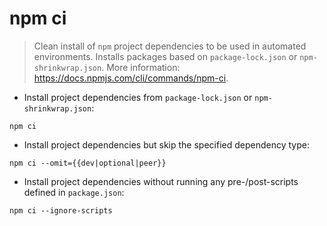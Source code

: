# npm ci

> Clean install of `npm` project dependencies to be used in automated environments.
> Installs packages based on `package-lock.json` or `npm-shrinkwrap.json`.
> More information: <https://docs.npmjs.com/cli/commands/npm-ci>.

- Install project dependencies from `package-lock.json` or `npm-shrinkwrap.json`:

`npm ci`

- Install project dependencies but skip the specified dependency type:

`npm ci --omit={{dev|optional|peer}}`

- Install project dependencies without running any pre-/post-scripts defined in `package.json`:

`npm ci --ignore-scripts`
